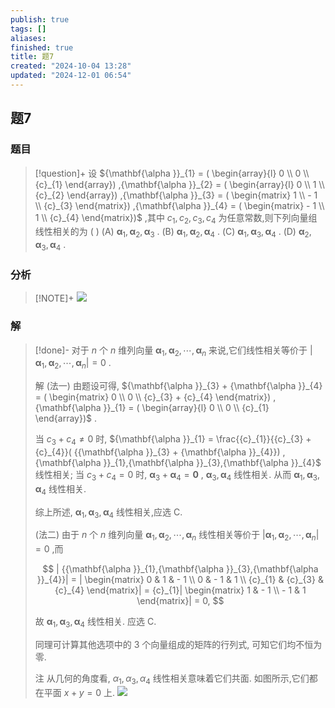 ```yaml
---
publish: true
tags: []
aliases: 
finished: true
title: 题7
created: "2024-10-04 13:28"
updated: "2024-12-01 06:54"
---
```

## 题7
### 题目
> [!question]+
> 设 ${\mathbf{\alpha }}_{1} = ( \begin{array}{l} 0 \\  0 \\  {c}_{1} \end{array}) ,{\mathbf{\alpha }}_{2} = ( \begin{array}{l} 0 \\  1 \\  {c}_{2} \end{array}) ,{\mathbf{\alpha }}_{3} = ( \begin{matrix} 1 \\   - 1 \\  {c}_{3} \end{matrix}) ,{\mathbf{\alpha }}_{4} = ( \begin{matrix}  - 1 \\  1 \\  {c}_{4} \end{matrix})$ ,其中 ${c}_{1},{c}_{2},{c}_{3},{c}_{4}$ 为任意常数,则下列向量组线性相关的为 ( )
> (A) ${\mathbf{\alpha }}_{1},{\mathbf{\alpha }}_{2},{\mathbf{\alpha }}_{3}$ . 
> (B) ${\mathbf{\alpha }}_{1},{\mathbf{\alpha }}_{2},{\mathbf{\alpha }}_{4}$ . 
> (C) ${\mathbf{\alpha }}_{1},{\mathbf{\alpha }}_{3},{\mathbf{\alpha }}_{4}$ . 
> (D) ${\mathbf{\alpha }}_{2},{\mathbf{\alpha }}_{3},{\mathbf{\alpha }}_{4}$ .
### 分析
> [!NOTE]+
> ![](https://img.hwenyi.tech/202411201712370.webp)
### 解
> [!done]-
> 对于 $n$ 个 $n$ 维列向量 ${\mathbf{\alpha }}_{1},{\mathbf{\alpha }}_{2},\cdots ,{\mathbf{\alpha }}_{n}$ 来说,它们线性相关等价于 $| {{\mathbf{\alpha }}_{1},{\mathbf{\alpha }}_{2},\cdots ,{\mathbf{\alpha }}_{n}}|  = 0$ .
> 
> 解 (法一) 由题设可得, ${\mathbf{\alpha }}_{3} + {\mathbf{\alpha }}_{4} = ( \begin{matrix} 0 \\  0 \\  {c}_{3} + {c}_{4} \end{matrix}) ,{\mathbf{\alpha }}_{1} = ( \begin{array}{l} 0 \\  0 \\  {c}_{1} \end{array})$ .
> 
> 当 ${c}_{3} + {c}_{4} \neq  0$ 时, ${\mathbf{\alpha }}_{1} = \frac{{c}_{1}}{{c}_{3} + {c}_{4}}( {{\mathbf{\alpha }}_{3} + {\mathbf{\alpha }}_{4}}) ,{\mathbf{\alpha }}_{1},{\mathbf{\alpha }}_{3},{\mathbf{\alpha }}_{4}$ 线性相关; 当 ${c}_{3} + {c}_{4} = 0$ 时, ${\mathbf{\alpha }}_{3} + {\mathbf{\alpha }}_{4} = \mathbf{0}$ , ${\mathbf{\alpha }}_{3},{\mathbf{\alpha }}_{4}$ 线性相关. 从而 ${\mathbf{\alpha }}_{1},{\mathbf{\alpha }}_{3},{\mathbf{\alpha }}_{4}$ 线性相关.
> 
> 综上所述, ${\mathbf{\alpha }}_{1},{\mathbf{\alpha }}_{3},{\mathbf{\alpha }}_{4}$ 线性相关,应选 C.
> 
> (法二) 由于 $n$ 个 $n$ 维列向量 ${\mathbf{\alpha }}_{1},{\mathbf{\alpha }}_{2},\cdots ,{\mathbf{\alpha }}_{n}$ 线性相关等价于 $| {{\mathbf{\alpha }}_{1},{\mathbf{\alpha }}_{2},\cdots ,{\mathbf{\alpha }}_{n}}|  = 0$ ,而
> 
> $$
> | {{\mathbf{\alpha }}_{1},{\mathbf{\alpha }}_{3},{\mathbf{\alpha }}_{4}}|  = | \begin{matrix} 0 & 1 &  - 1 \\  0 &  - 1 & 1 \\  {c}_{1} & {c}_{3} & {c}_{4} \end{matrix}|  = {c}_{1}| \begin{matrix} 1 &  - 1 \\   - 1 & 1 \end{matrix}|  = 0,
> $$
> 
> 故 ${\mathbf{\alpha }}_{1},{\mathbf{\alpha }}_{3},{\mathbf{\alpha }}_{4}$ 线性相关. 应选 C.
> 
> 同理可计算其他选项中的 3 个向量组成的矩阵的行列式, 可知它们均不恒为零.
> 
> 注 从几何的角度看, ${\alpha }_{1},{\alpha }_{3},{\alpha }_{4}$ 线性相关意味着它们共面. 如图所示,它们都在平面 $x + y = 0$ 上.
> ![](https://img.hwenyi.tech/202411201719894.webp)